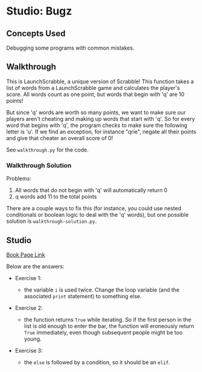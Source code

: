 # Studio: Bugz

## Concepts Used

Debugging some programs with common mistakes.

## Walkthrough

This is LaunchScrabble, a unique version of Scrabble! This function takes a list of words from a LaunchScrabble game and calculates the player's score. All words count as one point, but words that begin with 'q' are 10 points!

But since 'q' words are worth so many points, we want to make sure our players aren't cheating and making up words that start with 'q'. So for every word that begins with 'q', the program checks to make sure the following letter is 'u'. If we find an exception, for instance "qrie", negate all their points and give that cheater an overall score of 0!

See `walkthrough.py` for the code.

### Walkthrough Solution

Problems:
1. All words that do not begin with 'q' will automatically return 0
2.  q words add 11 to the total points

There are a couple ways to fix this (for instance, you could use nested conditionals or boolean logic to deal with the 'q' words), but one possible solution is `walkthrough-solution.py`.

## Studio

[Book Page Link](https://runestone.launchcode.org/runestone/static/thinkcspy/Studios/bugz.html)

Below are the answers:

- Exercise 1:
    - the variable `i` is used twice. Change the loop variable (and the associated `print` statement) to something else.

- Exercise 2:
    - the function returns `True` while iterating. So if the first person in the list is old enough to enter the bar, the function will eroneously return `True` immediately, even though subsequent people might be too young.

- Exercise 3:
    - the `else` is followed by a condition, so it should be an `elif`.
